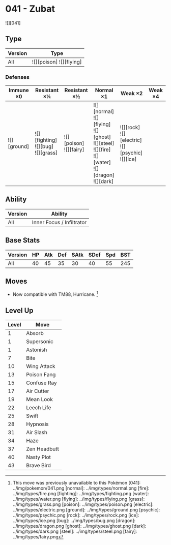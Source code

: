 # 041 - Zubat
![][041]

## Type

Version | Type
---     | ---
All     | ![][poison]  ![][flying]

### Defenses

Immune ×0       | Resistant ×¼                                | Resistant ×½                  | Normal ×1                                                                                                         | Weak ×2                                                    | Weak ×4
---             | ---                                         | ---                           | ---                                                                                                               | ---                                                        | ---
![][ground]<br> | ![][fighting]<br>![][bug]<br>![][grass]<br> | ![][poison]<br>![][fairy]<br> | ![][normal]<br>![][flying]<br>![][ghost]<br>![][steel]<br>![][fire]<br>![][water]<br>![][dragon]<br>![][dark]<br> | ![][rock]<br>![][electric]<br>![][psychic]<br>![][ice]<br> | &nbsp;

## Ability

Version | Ability
---     | ---
All     | Inner Focus / Infiltrator

## Base Stats

Version | HP  | Atk | Def | SAtk | SDef | Spd | BST
---     | --- | --- | --- | ---  | ---  | --- | ---
All     | 40  | 45  | 35  | 30   | 40   | 55  | 245

## Moves

 - Now compatible with TM88, Hurricane. [^1]

## Level Up

Level | Move
---   | ---
1     | Absorb
1     | Supersonic
1     | Astonish
7     | Bite
10    | Wing Attack
13    | Poison Fang
15    | Confuse Ray
17    | Air Cutter
19    | Mean Look
22    | Leech Life
25    | Swift
28    | Hypnosis
31    | Air Slash
34    | Haze
37    | Zen Headbutt
40    | Nasty Plot
43    | Brave Bird

[^1]: This move was previously unavailable to this Pokémon
[041]: ../img/pokemon/041.png
[normal]: ../img/types/normal.png
[fire]: ../img/types/fire.png
[fighting]: ../img/types/fighting.png
[water]: ../img/types/water.png
[flying]: ../img/types/flying.png
[grass]: ../img/types/grass.png
[poison]: ../img/types/poison.png
[electric]: ../img/types/electric.png
[ground]: ../img/types/ground.png
[psychic]: ../img/types/psychic.png
[rock]: ../img/types/rock.png
[ice]: ../img/types/ice.png
[bug]: ../img/types/bug.png
[dragon]: ../img/types/dragon.png
[ghost]: ../img/types/ghost.png
[dark]: ../img/types/dark.png
[steel]: ../img/types/steel.png
[fairy]: ../img/types/fairy.png
